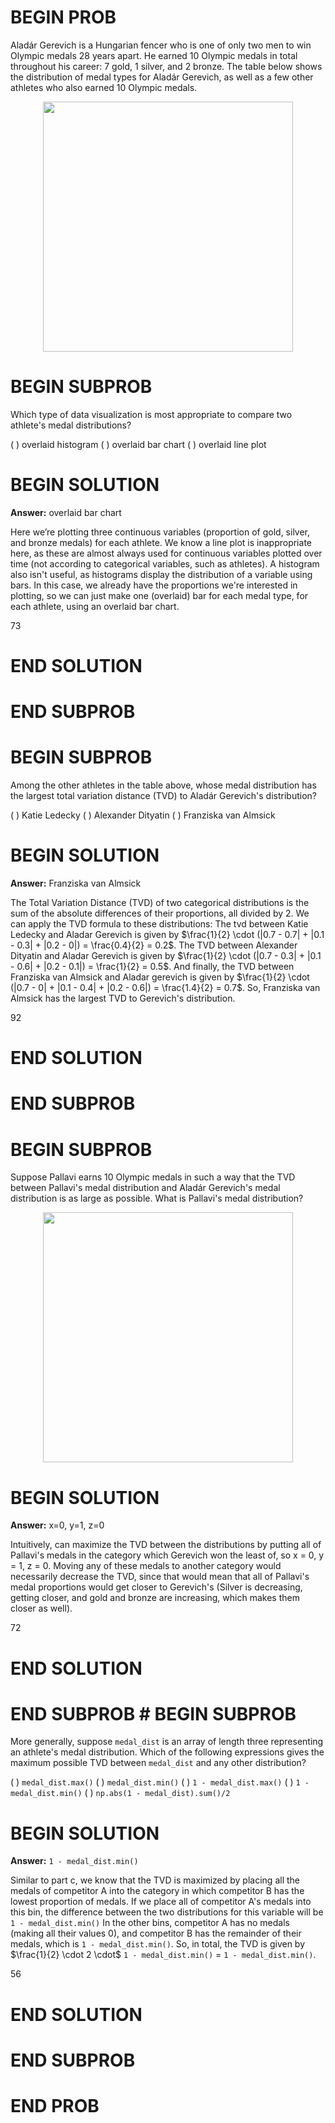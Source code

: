 # BEGIN PROB

Aladár Gerevich is a Hungarian fencer who is one of only
two men to win Olympic medals 28 years apart. He earned 10 Olympic
medals in total throughout his career: 7 gold, 1 silver, and 2 bronze.
The table below shows the distribution of medal types for Aladár
Gerevich, as well as a few other athletes who also earned 10 Olympic
medals.

<center><img src='../assets/images/wi24-final/q11_table.png' width=400></center>

<!-- ::: center
  **Athlete**              **Gold**   **Silver**   **Bronze**
  ----------------------- ---------- ------------ ------------
  Aladár Gerevich            0.7         0.1          0.2
  Katie Ledecky              0.7         0.3           0
  Alexander Dityatin         0.3         0.6          0.1
  Franziska van Almsick       0          0.4          0.6
::: -->

# BEGIN SUBPROB

Which type of data visualization is most appropriate to compare two
athlete's medal distributions?

( ) overlaid histogram
( ) overlaid bar chart
( ) overlaid line plot

# BEGIN SOLUTION
**Answer:** overlaid bar chart

Here we’re plotting three continuous variables (proportion of gold, silver, and bronze medals) for each athlete. We know a line plot is inappropriate here, as these are almost always used for continuous variables plotted over time (not according to categorical variables, such as athletes). A histogram also isn't useful, as histograms display the distribution of a variable using bars. In this case, we already have the proportions we're interested in plotting, so we can just make one (overlaid) bar for each medal type, for each athlete, using an overlaid bar chart.

<average>73</average>

# END SOLUTION

# END SUBPROB

# BEGIN SUBPROB

Among the other athletes in the table above, whose medal distribution
has the largest total variation distance (TVD) to Aladár Gerevich's
distribution?

( ) Katie Ledecky
( ) Alexander Dityatin
( ) Franziska van Almsick

# BEGIN SOLUTION
**Answer:** Franziska van Almsick

The Total Variation Distance (TVD) of two categorical distributions is the sum of the absolute differences of their proportions, all divided by 2. We can apply the TVD formula to these distributions: The tvd between Katie Ledecky and Aladar Gerevich is given by $\frac{1}{2} \cdot (|0.7 - 0.7| + |0.1 - 0.3| + |0.2 - 0|) = \frac{0.4}{2} = 0.2$. The TVD between Alexander Dityatin and Aladar Gerevich is given by $\frac{1}{2} \cdot (|0.7 - 0.3| + |0.1 - 0.6| + |0.2 - 0.1|) = \frac{1}{2} = 0.5$. And finally, the TVD between Franziska van Almsick and Aladar gerevich is given by $\frac{1}{2} \cdot (|0.7 - 0| + |0.1 - 0.4| + |0.2 - 0.6|) = \frac{1.4}{2} = 0.7$. So, Franziska van Almsick has the largest TVD to Gerevich's distribution.

<average>92</average>

# END SOLUTION

# END SUBPROB

# BEGIN SUBPROB

Suppose Pallavi earns 10 Olympic medals in such a way that the TVD
between Pallavi's medal distribution and Aladár Gerevich's medal
distribution is as large as possible. What is Pallavi's medal
distribution?
<center><img src='../assets/images/wi24-final/q11c_table.png' width=400></center>


<!-- ::: center
  **Athlete**        **Gold**   **Silver**   **Bronze**
  ----------------- ---------- ------------ ------------
  Aladár Gerevich      0.7         0.1          0.2
  Pallavi              $x$         $y$          $z$
::: -->

# BEGIN SOLUTION
**Answer:** x=0, y=1, z=0

Intuitively, can maximize the TVD between the distributions by putting all of Pallavi's medals in the category which Gerevich won the least of, so x = 0, y = 1, z = 0. Moving any of these medals to another category would necessarily decrease the TVD, since that would mean that all of Pallavi's medal proportions would get closer to Gerevich's (Silver is decreasing, getting closer, and gold and bronze are increasing, which makes them closer as well).


<average>72</average>

# END SOLUTION

# END SUBPROB # BEGIN SUBPROB

More generally, suppose `medal_dist` is an array of length three
representing an athlete's medal distribution. Which of the following
expressions gives the maximum possible TVD between `medal_dist` and any
other distribution?

( ) `medal_dist.max()`
( ) `medal_dist.min()`
( ) `1 - medal_dist.max()`
( ) `1 - medal_dist.min()`
( ) `np.abs(1 - medal_dist).sum()/2`

# BEGIN SOLUTION
**Answer:** `1 - medal_dist.min()`

Similar to part c, we know that the TVD is maximized by placing all the medals of competitor A into the category in which competitor B has the lowest proportion of medals. If we place all of competitor A's medals into this bin, the difference between the two distributions for this variable will be `1 - medal_dist.min()` In the other bins, competitor A has no medals (making all their values 0), and competitor B has the remainder of their medals, which is `1 - medal_dist.min()`. So, in total, the TVD is given by $\frac{1}{2} \cdot 2 \cdot$ `1 - medal_dist.min()` = `1 - medal_dist.min()`. 

<average>56</average>

# END SOLUTION

# END SUBPROB

# END PROB